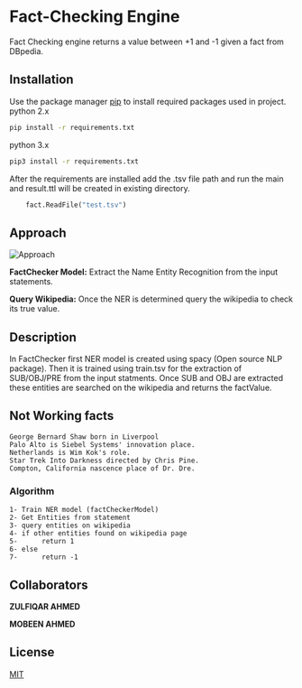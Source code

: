 # Fact-Checking Engine

Fact Checking engine returns a value between +1 and -1 given a fact from DBpedia.

## Installation

Use the package manager [pip](https://pip.pypa.io/en/stable/) to install required packages used in project.
python 2.x
```bash
pip install -r requirements.txt 
```
python 3.x
```bash
pip3 install -r requirements.txt 
```
After the requirements are installed add the .tsv file path and run the main and result.ttl will be created in existing directory.
```python
    fact.ReadFile("test.tsv")
```

## Approach 
![Approach](https://res.cloudinary.com/dymq10xxe/image/upload/v1548608998/approach.png)
 
**FactChecker Model:** Extract the Name Entity Recognition from the input statements. 

**Query Wikipedia:** Once the NER is determined query the wikipedia to check its true value.

## Description

In FactChecker first NER model is created using spacy (Open source NLP package). Then it is trained using train.tsv for the extraction of SUB/OBJ/PRE from the input statments. Once SUB and OBJ are extracted these entities are searched on the wikipedia and returns the factValue.

## Not Working facts
	George Bernard Shaw born in Liverpool   
	Palo Alto is Siebel Systems' innovation place.   
	Netherlands is Wim Kok's role. 
	Star Trek Into Darkness directed by Chris Pine.  
	Compton, California nascence place of Dr. Dre.   

### Algorithm
```
1- Train NER model (factCheckerModel)
2- Get Entities from statement
3- query entities on wikipedia
4- if other entities found on wikipedia page
5-      return 1
6- else
7-      return -1
```

## Collaborators
**ZULFIQAR AHMED**

**MOBEEN AHMED**
## License
[MIT](https://choosealicense.com/licenses/mit/)
